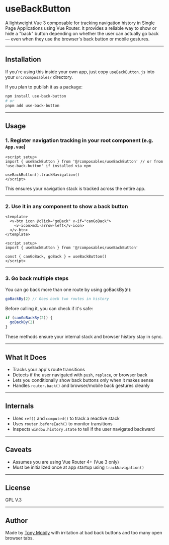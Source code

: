 # useBackButton

A lightweight Vue 3 composable for tracking navigation history in Single Page Applications using Vue Router. It provides a reliable way to show or hide a "back" button depending on whether the user can actually go back — even when they use the browser's back button or mobile gestures.

---

## Installation

If you're using this inside your own app, just copy `useBackButton.js` into your `src/composables/` directory.

If you plan to publish it as a package:

```bash
npm install use-back-button
# or
pnpm add use-back-button
```

---

## Usage

### 1. Register navigation tracking in your root component (e.g. `App.vue`)

```vue
<script setup>
import { useBackButton } from '@/composables/useBackButton' // or from 'use-back-button' if installed via npm

useBackButton().trackNavigation()
</script>
```

This ensures your navigation stack is tracked across the entire app.

---

### 2. Use it in any component to show a back button

```vue
<template>
  <v-btn icon @click="goBack" v-if="canGoBack">
    <v-icon>mdi-arrow-left</v-icon>
  </v-btn>
</template>

<script setup>
import { useBackButton } from '@/composables/useBackButton'

const { canGoBack, goBack } = useBackButton()
</script>
```

---

### 3. Go back multiple steps
You can go back more than one route by using goBackBy(n):

```javascript
goBackBy(2) // Goes back two routes in history
```

Before calling it, you can check if it's safe:

```javascript
if (canGoBackBy(2)) {
  goBackBy(2)
}
```

These methods ensure your internal stack and browser history stay in sync.

---

## What It Does

- Tracks your app's route transitions
- Detects if the user navigated with `push`, `replace`, or browser back
- Lets you conditionally show back buttons only when it makes sense
- Handles `router.back()` and browser/mobile back gestures cleanly

---

## Internals

- Uses `ref()` and `computed()` to track a reactive stack
- Uses `router.beforeEach()` to monitor transitions
- Inspects `window.history.state` to tell if the user navigated backward

---

## Caveats

- Assumes you are using Vue Router 4+ (Vue 3 only)
- Must be initialized once at app startup using `trackNavigation()`

---

## License

GPL V.3

---

## Author

Made by [Tony Mobily](https://github.com/tonymobily) with irritation at bad back buttons and too many open browser tabs.
